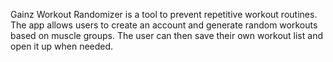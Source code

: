 Gainz Workout Randomizer is a tool to prevent repetitive workout routines. The app allows users to create an account and generate random workouts based on muscle groups. The user can then save their own workout list and open it up when needed.
